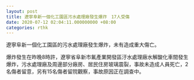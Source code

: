 ```yaml
---
layout: post
title: 遼寧阜新一個化工園區污水處理廠發生爆炸　17人受傷
date: 2020-07-12 02:04:11.000000000 +08:00
categories: rthk
---
```


遼寧阜新一個化工園區的污水處理廠發生爆炸，未有造成重大傷亡。

爆炸發生在昨晚8時許，遼寧省阜新市氟產業開發區汙水處理廠水解酸化車間發生爆炸，污水處理廠及周邊部分廠房、居民住房玻璃震裂，事故未造成人員死亡，2名傷者留意，另有15名傷者留院觀察，事故原因正在調查中。
